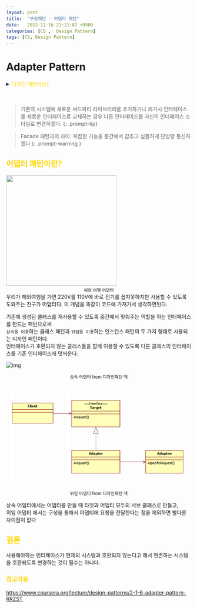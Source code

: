 ```yaml
---
layout: post
title:  "구조패턴 - 어댑터 패턴"
date:   2022-11-16 21:21:07 +0900
categories: [CS ,  Design Pattern]
tags: [CS, Design Pattern]
---
```

# Adapter Pattern

<details>
<summary><span style="color: gold"> 디자인 패턴이란? </span></summary>
<div markdown="1">
## <span style="color: gold"> 디자인 패턴이란? </span>
- 디자인 패턴은 소프트웨어 공학의 소프트웨어 설계에서 공통으로 발생하는 문제를 자주 쓰이는 설계 방법을 정리한 패턴이다.
- 디자인 패턴을 참고하여 개발하면 효율성과 유지보수성, 운용성이 높아지며, 프로그램 최적화가 된다고 한다.
　 

디자인 패턴을 목적과 범위로 나눌수 있다

|구분|유형|설명|
|:---:|:---:|:---|
| |생성|객체 인스턴스 생성에 관여, 클래스 정의와 객체 생성 방식을 구조화, 캡슐화를 수행|
|목적|구조|더 큰 구조 형성 목적으로 클래스나 객체의 조합을 다루는 패턴|
|    |행위|클래스나 객체들이 상호작용하는 방법과 역할 분담을 다루는 패턴|
|범위|클래스|클래스간 관련성(상속), 컴파일 시 정적으로 결정|
|    |객체|객체 간 관련성을 다루는 패턴, 런타임 시 동적으로 결정|

---
</div>
</details>  
  
　

>기존의 시스템에 새로운 써드파티 라이브러리를 추가하거나 레거시 인터페이스를 새로운 인터페이스로 교체하는 경우
>다른 인터페이스를 자신의 인터페이스 스타일로 변경하겠다.
{: .prompt-tip}

>Facade 패턴과의 차이: 복잡한 기능을 중간에서 감추고 심플하게 단방향 통신하겠다
{: .prompt-warning }

## <span style="color: gold"> 어댑터 패턴이란? </span>

<img src="https://sitem.ssgcdn.com/83/84/78/item/1000034788483_i1_1100.jpg" width="300" height="300">
<center><small> 해외 여행 어댑터 </small></center>  
우리가 해외여행을 가면 220V를 110V에 바로 전기를 꼽지못하지만 사용할 수 있도록 도와주는 친구가 어댑터다.  
이 개념을 똑같이 코드에 가져가서 생각하면된다.

기존에 생성된 클래스를 재사용할 수 있도록 중간에서 맞춰주는 역할을 하는 인터페이스를 만드는 패턴으로써  
`상속을 이용`하는 클래스 패턴과 `위임을 이용`하는 인스턴스 패턴의 두 가지 형태로 사용되는 디자인 패턴이다.  
인터페이스가 호환되지 않는 클래스들을 함께 이용할 수 있도록 다른 클래스의 인터페이스를 기존 인터페이스에 덧씌운다.

![img](https://t1.daumcdn.net/cfile/tistory/24231F4C575EACA210)

<center><small> 상속 어뎁터 from 디자인패턴 책 </small></center>
　　

![img](https://github.com/msKim92/msKim92.github.io/blob/main/images/design/%EA%B0%9D%EC%B2%B4%EC%96%B4%EB%8C%91%ED%84%B0.png?raw=true)
<center><small> 위임 어뎁터 from 디자인패턴 책 </small></center>


상속 어댑터에서는 어댑터를 만들 때 타겟과 어댑티 모두의 서브 클래스로 만들고,  
위임 어댑터 에서는 구성을 통해서 어댑티에 요청을 전달한다는 점을 제외하면 별다른 차이점이 없다

## <span style="color: gold"> 결론 </span>

사용해야하는 인터페이스가 현재의 시스템과 호환되지 않는다고 해서 현존하는 시스템을 호환되도록 변경하는 것이 필수는 아니다.  


### <span style="color: gold"> 참고자료 </span>

https://www.coursera.org/lecture/design-patterns/2-1-6-adapter-pattern-RRZST
